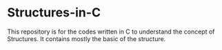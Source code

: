 # Structures-in-C
This repository is for the codes written in C to understand the concept of Structures. It contains mostly the basic of the structure.

